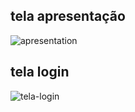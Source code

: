 ## tela apresentação

<img src="../../img/tela-apresentação.png" alt="apresentation" />

## tela login

<img src="../../img/tela-login.png" alt="tela-login" />
